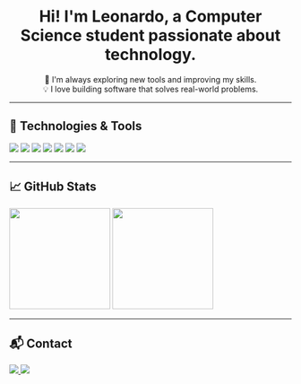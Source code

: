 <h1 align="center">Hi! I'm Leonardo, a Computer Science student passionate about technology.</h1>

<p align="center">
  🚀 I'm always exploring new tools and improving my skills. <br/>
  💡 I love building software that solves real-world problems. <br/>
</p>

---

## 🚀 Technologies & Tools

<p align="left">
  <img src="https://img.shields.io/badge/-Python-3776AB?style=for-the-badge&logo=python&logoColor=white"/>
  <img src="https://img.shields.io/badge/-C-00599C?style=for-the-badge&logo=c&logoColor=white"/>
  <img src="https://img.shields.io/badge/-C++-00599C?style=for-the-badge&logo=c%2b%2b&logoColor=white"/>
  <img src="https://img.shields.io/badge/-Java-ED8B00?style=for-the-badge&logo=java&logoColor=white"/>
  <img src="https://img.shields.io/badge/-HTML5-E34F26?style=for-the-badge&logo=html5&logoColor=white"/>
  <img src="https://img.shields.io/badge/-CSS3-1572B6?style=for-the-badge&logo=css3&logoColor=white"/>
  <img src="https://img.shields.io/badge/-SQLite-003B57?style=for-the-badge&logo=sqlite&logoColor=white"/>
</p>

---

## 📈 GitHub Stats

<p align="left">
  <img height="180em" src="https://github-readme-stats.vercel.app/api?username=leoouu&show_icons=true&theme=radical"/>
  <img height="180em" src="https://github-readme-stats.vercel.app/api/top-langs/?username=leoouu&layout=compact&theme=radical"/>
</p>

---

## 📬 Contact

<p align="left">
  <a href="leonardo.goncalves4512@gmail.com">
    <img src="https://img.shields.io/badge/-Gmail-D14836?style=for-the-badge&logo=gmail&logoColor=white"/>
  </a>
  <a href="https://www.linkedin.com/in/leonardogonc/" target="_blank">
    <img src="https://img.shields.io/badge/-LinkedIn-0077B5?style=for-the-badge&logo=linkedin&logoColor=white"/>
  </a>
</p>
